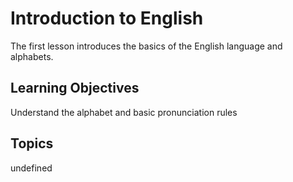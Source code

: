 # Introduction to English

The first lesson introduces the basics of the English language and alphabets.

## Learning Objectives
Understand the alphabet and basic pronunciation rules

## Topics
undefined